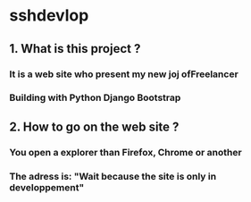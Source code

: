 # sshdevlop
## 1. What is this project ?
### It is a web site who present my new joj ofFreelancer
### Building with Python Django Bootstrap
## 2. How to go on the web site ?
### You open a explorer than Firefox, Chrome or another
### The adress is: "Wait because the site is only in developpement"
